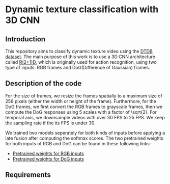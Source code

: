 # Dynamic texture classification with 3D CNN

## Introduction
This repository aims to classify dynamic texture video using the [DTDB dataset](http://vision.eecs.yorku.ca/research/dtdb/). The main purpose of this work is to use a 3D CNN architecture called [R(2+1)D](https://arxiv.org/abs/1711.11248), which is originally used for action recognition, using two type of inputs: RGB frames and DoG(Difference of Gaussian) frames. 

## Description of the code
For the size of frames, we resize the frames spatially to a maximum size of 256 pixels (either the width or height of the frame). Furthermore, for the DoG frames, we first convert the RGB frames to grayscale frames, then we compute the DoG responses using 5 scales with a factor of \sqrt{2}. For temporal axis, we downsample videos with over 30 FPS to 25 FPS. We keep the sampling rate if the its FPS is under 30. 

We trained two models seperately for both kinds of inputs before applying a late fusion after computing the softmax scores. The two pretrained weights for both inputs of RGB and DoG can be found in these following links:
- [Pretrained weights for RGB inputs](https://drive.google.com/file/d/16SB-Qtmvdff4f4BdMS2cujYI8OTLBgm1/view?usp=sharing)
- [Pretrained weights for DoG inputs](https://drive.google.com/file/d/1kbpuZRvP-tp68YLj9eNeCBT0BRB6xPE9/view?usp=sharing)

## Requirements
